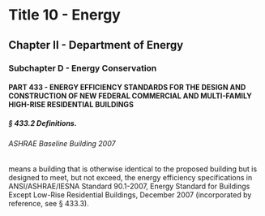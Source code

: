 
# Title 10 - Energy
## Chapter II - Department of Energy
### Subchapter D - Energy Conservation
#### PART 433 - ENERGY EFFICIENCY STANDARDS FOR THE DESIGN AND CONSTRUCTION OF NEW FEDERAL COMMERCIAL AND MULTI-FAMILY HIGH-RISE RESIDENTIAL BUILDINGS
##### § 433.2 Definitions.
###### ASHRAE Baseline Building 2007

means a building that is otherwise identical to the proposed building but is designed to meet, but not exceed, the energy efficiency specifications in ANSI/ASHRAE/IESNA Standard 90.1-2007, Energy Standard for Buildings Except Low-Rise Residential Buildings, December 2007 (incorporated by reference, see § 433.3).
